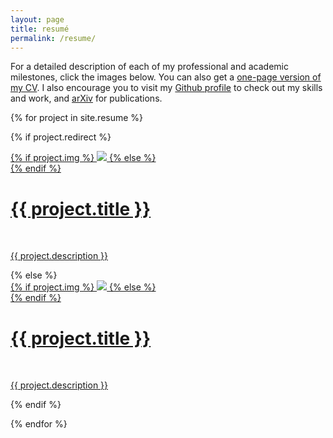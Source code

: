 ```yaml
---
layout: page
title: resumé
permalink: /resume/
---
```


For a detailed description of each of my professional and academic milestones, click the images below. You can also get a <a href="https://drive.google.com/open?id=1MW1olQMlSSkfYh6rFFbCUdrTnW2ivXWf" target="_blank">one-page version of my CV</a>. I also encourage you to visit my <a href="https://github.com/gomerudo" target="_blank">Github profile</a> to check out my skills and work, and <a href="https://arxiv.org/search/?searchtype=author&query=Robles%2C+J+G" target="_blank">arXiv</a> for publications.


{% for project in site.resume %}

{% if project.redirect %}
<div class="project">
    <div class="thumbnail">
        <a href="{{ project.redirect }}" target="_blank">
        {% if project.img %}
        <img class="thumbnail" src="{{ project.img }}"/>
        {% else %}
        <div class="thumbnail blankbox"></div>
        {% endif %}    
        <span>
            <h1>{{ project.title }}</h1>
            <br/>
            <p>{{ project.description }}</p>
        </span>
        </a>
    </div>
</div>
{% else %}

<div class="project ">
    <div class="thumbnail">
        <a href="{{ site.baseurl }}{{ project.url }}">
        {% if project.img %}
        <img class="thumbnail" src="{{ project.img }}"/>
        {% else %}
        <div class="thumbnail blankbox"></div>
        {% endif %}    
        <span>
            <h1>{{ project.title }}</h1>
            <br/>
            <p>{{ project.description }}</p>
        </span>
        </a>
    </div>
</div>

{% endif %}

{% endfor %}

<!-- <br/>
<hr/>
<br/>
<span class="contacticon center">
	<a href="mailto:j.gomezrb.dev@gmail.com"><i class="fa fa-envelope-square"></i></a>
	<a href="https://github.com/gomerudo" target="_blank"><i class="fa fa-github-square"></i></a>
	<a href="https://www.linkedin.com/in/jgomezrb" target="_blank"><i class="fa fa-linkedin-square"></i></a>
</span>

<div class="col three caption">
	The best way to contact me is via email, but feel free to reach me through your favorite choice.
</div>
 -->
